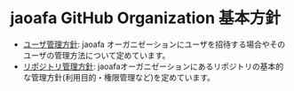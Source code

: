 # jaoafa GitHub Organization 基本方針

- [ユーザ管理方針](invite-user.md): jaoafa オーガニゼーションにユーザを招待する場合やそのユーザの管理方法について定めています。
- [リポジトリ管理方針](repo-management.md): jaoafaオーガニゼーションにあるリポジトリの基本的な管理方針(利用目的・権限管理など)を定めています。
